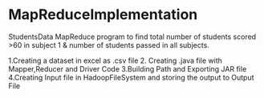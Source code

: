 # MapReduceImplementation
 
 StudentsData MapReduce program to find total number of students scored >60 in subject 1 & number of students passed in all subjects.
 
 1.Creating a dataset in excel as .csv file 
 2. Creating .java file with Mapper,Reducer and Driver Code
 3.Building Path and Exporting JAR file
 4.Creating Input file in HadoopFileSystem and storing the output to Output File 
